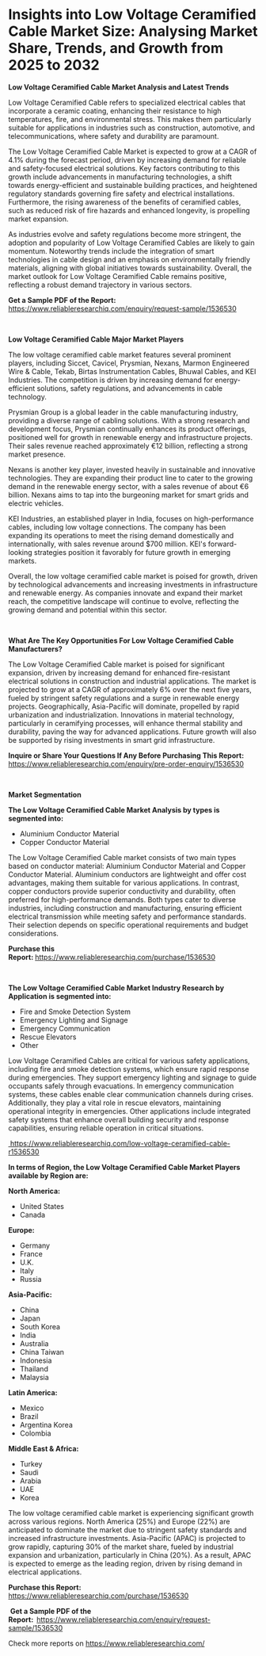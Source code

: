 <p><h1>Insights into Low Voltage Ceramified Cable Market Size: Analysing Market Share, Trends, and Growth from 2025 to 2032</h1></p><p><strong>Low Voltage Ceramified Cable Market Analysis and Latest Trends</strong></p>
<p><p>Low Voltage Ceramified Cable refers to specialized electrical cables that incorporate a ceramic coating, enhancing their resistance to high temperatures, fire, and environmental stress. This makes them particularly suitable for applications in industries such as construction, automotive, and telecommunications, where safety and durability are paramount.</p><p>The Low Voltage Ceramified Cable Market is expected to grow at a CAGR of 4.1% during the forecast period, driven by increasing demand for reliable and safety-focused electrical solutions. Key factors contributing to this growth include advancements in manufacturing technologies, a shift towards energy-efficient and sustainable building practices, and heightened regulatory standards governing fire safety and electrical installations. Furthermore, the rising awareness of the benefits of ceramified cables, such as reduced risk of fire hazards and enhanced longevity, is propelling market expansion.</p><p>As industries evolve and safety regulations become more stringent, the adoption and popularity of Low Voltage Ceramified Cables are likely to gain momentum. Noteworthy trends include the integration of smart technologies in cable design and an emphasis on environmentally friendly materials, aligning with global initiatives towards sustainability. Overall, the market outlook for Low Voltage Ceramified Cable remains positive, reflecting a robust demand trajectory in various sectors.</p></p>
<p><strong>Get a Sample PDF of the Report:&nbsp;</strong> <a href="https://www.reliableresearchiq.com/enquiry/request-sample/1536530?utm_campaign=3129&utm_medium=2&utm_source=Github&utm_content=ia&utm_term=03042025&utm_id=low-voltage-ceramified-cable">https://www.reliableresearchiq.com/enquiry/request-sample/1536530</a></p>
<p>&nbsp;</p>
<p><strong>Low Voltage Ceramified Cable Major Market Players</strong></p>
<p><p>The low voltage ceramified cable market features several prominent players, including Siccet, Cavicel, Prysmian, Nexans, Marmon Engineered Wire & Cable, Tekab, Birtas Instrumentation Cables, Bhuwal Cables, and KEI Industries. The competition is driven by increasing demand for energy-efficient solutions, safety regulations, and advancements in cable technology.</p><p>Prysmian Group is a global leader in the cable manufacturing industry, providing a diverse range of cabling solutions. With a strong research and development focus, Prysmian continually enhances its product offerings, positioned well for growth in renewable energy and infrastructure projects. Their sales revenue reached approximately €12 billion, reflecting a strong market presence.</p><p>Nexans is another key player, invested heavily in sustainable and innovative technologies. They are expanding their product line to cater to the growing demand in the renewable energy sector, with a sales revenue of about €6 billion. Nexans aims to tap into the burgeoning market for smart grids and electric vehicles.</p><p>KEI Industries, an established player in India, focuses on high-performance cables, including low voltage connections. The company has been expanding its operations to meet the rising demand domestically and internationally, with sales revenue around $700 million. KEI's forward-looking strategies position it favorably for future growth in emerging markets.</p><p>Overall, the low voltage ceramified cable market is poised for growth, driven by technological advancements and increasing investments in infrastructure and renewable energy. As companies innovate and expand their market reach, the competitive landscape will continue to evolve, reflecting the growing demand and potential within this sector.</p></p>
<p>&nbsp;</p>
<p><strong>What Are The Key Opportunities For Low Voltage Ceramified Cable Manufacturers?</strong></p>
<p><p>The Low Voltage Ceramified Cable market is poised for significant expansion, driven by increasing demand for enhanced fire-resistant electrical solutions in construction and industrial applications. The market is projected to grow at a CAGR of approximately 6% over the next five years, fueled by stringent safety regulations and a surge in renewable energy projects. Geographically, Asia-Pacific will dominate, propelled by rapid urbanization and industrialization. Innovations in material technology, particularly in ceramifying processes, will enhance thermal stability and durability, paving the way for advanced applications. Future growth will also be supported by rising investments in smart grid infrastructure.</p></p>
<p><strong>Inquire or Share Your Questions If Any Before Purchasing This Report:</strong> <a href="https://www.reliableresearchiq.com/enquiry/pre-order-enquiry/1536530?utm_campaign=3129&utm_medium=2&utm_source=Github&utm_content=ia&utm_term=03042025&utm_id=low-voltage-ceramified-cable">https://www.reliableresearchiq.com/enquiry/pre-order-enquiry/1536530</a></p>
<p>&nbsp;</p>
<p><strong>Market Segmentation</strong></p>
<p><strong>The Low Voltage Ceramified Cable Market Analysis by types is segmented into:</strong></p>
<p><ul><li>Aluminium Conductor Material</li><li>Copper Conductor Material</li></ul></p>
<p><p>The Low Voltage Ceramified Cable market consists of two main types based on conductor material: Aluminium Conductor Material and Copper Conductor Material. Aluminium conductors are lightweight and offer cost advantages, making them suitable for various applications. In contrast, copper conductors provide superior conductivity and durability, often preferred for high-performance demands. Both types cater to diverse industries, including construction and manufacturing, ensuring efficient electrical transmission while meeting safety and performance standards. Their selection depends on specific operational requirements and budget considerations.</p></p>
<p><strong>Purchase this Report:&nbsp;</strong><a href="https://www.reliableresearchiq.com/purchase/1536530?utm_campaign=3129&utm_medium=2&utm_source=Github&utm_content=ia&utm_term=03042025&utm_id=low-voltage-ceramified-cable">https://www.reliableresearchiq.com/purchase/1536530</a></p>
<p>&nbsp;</p>
<p><strong>The Low Voltage Ceramified Cable Market Industry Research by Application is segmented into:</strong></p>
<p><ul><li>Fire and Smoke Detection System</li><li>Emergency Lighting and Signage</li><li>Emergency Communication</li><li>Rescue Elevators</li><li>Other</li></ul></p>
<p><p>Low Voltage Ceramified Cables are critical for various safety applications, including fire and smoke detection systems, which ensure rapid response during emergencies. They support emergency lighting and signage to guide occupants safely through evacuations. In emergency communication systems, these cables enable clear communication channels during crises. Additionally, they play a vital role in rescue elevators, maintaining operational integrity in emergencies. Other applications include integrated safety systems that enhance overall building security and response capabilities, ensuring reliable operation in critical situations.</p></p>
<p><a href="https://www.reliableresearchiq.com/low-voltage-ceramified-cable-r1536530?utm_campaign=3129&utm_medium=2&utm_source=Github&utm_content=ia&utm_term=03042025&utm_id=low-voltage-ceramified-cable">&nbsp;https://www.reliableresearchiq.com/low-voltage-ceramified-cable-r1536530</a></p>
<p><strong>In terms of Region, the Low Voltage Ceramified Cable Market Players available by Region are:</strong></p>
<p>
    <p> <strong> North America: </strong>
        <ul>
            <li>United States</li>
            <li>Canada</li>
        </ul>
        </p> 
    <p> <strong> Europe: </strong>
        <ul>
            <li>Germany</li>
            <li>France</li>
            <li>U.K.</li>
            <li>Italy</li>
            <li>Russia</li>
        </ul>
        </p> 
    <p> <strong> Asia-Pacific: </strong>
        <ul>
            <li>China</li>
            <li>Japan</li>
            <li>South Korea</li>
            <li>India</li>
            <li>Australia</li>
            <li>China Taiwan</li>
            <li>Indonesia</li>
            <li>Thailand</li>
            <li>Malaysia</li>
        </ul>
        </p> 
    <p> <strong> Latin America: </strong>
        <ul>
            <li>Mexico</li>
            <li>Brazil</li>
            <li>Argentina Korea</li>
            <li>Colombia</li>
        </ul>
        </p> 
    <p> <strong> Middle East & Africa: </strong>
        <ul>
            <li>Turkey</li>
            <li>Saudi</li>
            <li>Arabia</li>
            <li>UAE</li>
            <li>Korea</li>
        </ul>
    </p>
    </p>
<p><p>The low voltage ceramified cable market is experiencing significant growth across various regions. North America (25%) and Europe (22%) are anticipated to dominate the market due to stringent safety standards and increased infrastructure investments. Asia-Pacific (APAC) is projected to grow rapidly, capturing 30% of the market share, fueled by industrial expansion and urbanization, particularly in China (20%). As a result, APAC is expected to emerge as the leading region, driven by rising demand in electrical applications.</p></p>
<p><strong>Purchase this Report: </strong><a href="https://www.reliableresearchiq.com/purchase/1536530?utm_campaign=3129&utm_medium=2&utm_source=Github&utm_content=ia&utm_term=03042025&utm_id=low-voltage-ceramified-cable">https://www.reliableresearchiq.com/purchase/1536530</a></p>
<p>&nbsp;<strong>Get a Sample PDF of the Report:&nbsp;&nbsp;</strong><a href="https://www.reliableresearchiq.com/enquiry/request-sample/1536530?utm_campaign=3129&utm_medium=2&utm_source=Github&utm_content=ia&utm_term=03042025&utm_id=low-voltage-ceramified-cable">https://www.reliableresearchiq.com/enquiry/request-sample/1536530</a></p>
<p><strong></strong></p>
<p>Check more reports on <a href="https://www.reliableresearchiq.com/?utm_campaign=3129&utm_medium=2&utm_source=Github&utm_content=ia&utm_term=03042025&utm_id=low-voltage-ceramified-cable">https://www.reliableresearchiq.com/</a></p>